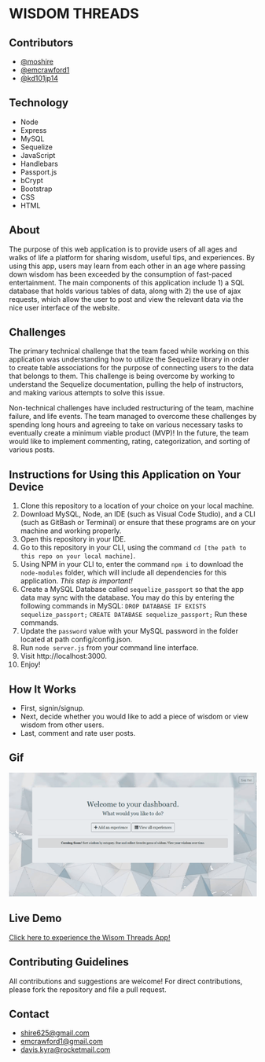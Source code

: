 # WISDOM THREADS

## Contributors
- [@moshire](https://github.com/moshire)
- [@emcrawford1](https://github.com/emcrawford1)
- [@kd101jp14](https://github.com/kd101jp14)

## Technology
* Node
* Express
* MySQL
* Sequelize
* JavaScript
* Handlebars
* Passport.js
* bCrypt
* Bootstrap
* CSS
* HTML
  
## About
The purpose of this web application is to provide users of all ages and walks of life a platform for sharing wisdom, useful tips, and experiences. By using this app, users may learn from each other in an age where passing down wisdom has been exceeded by the consumption of fast-paced entertainment. The main components of this application include 1) a SQL database that holds various tables of data, along with 2) the use of ajax requests, which allow the user to post and view the relevant data via the nice user interface of the website.

## Challenges
The primary technical challenge that the team faced while working on this application was understanding how to utilize the Sequelize library in order to create table associations for the purpose of connecting users to the data that belongs to them. This challenge is being overcome by working to understand the Sequelize documentation, pulling the help of instructors, and making various attempts to solve this issue.

Non-technical challenges have included restructuring of the team, machine failure, and life events. The team managed to overcome these challenges by spending long hours and agreeing to take on various necessary tasks to eventually create a minimum viable product (MVP)! In the future, the team would like to implement commenting, rating, categorization, and sorting of various posts.

## Instructions for Using this Application on Your Device
1. Clone this repository to a location of your choice on your local machine.
2. Download MySQL, Node, an IDE (such as Visual Code Studio), and a CLI (such as GitBash or Terminal) or ensure that these programs are on your machine and working properly.
3. Open this repository in your IDE.
4. Go to this repository in your CLI, using the command `cd [the path to this repo on your local machine]`.
5. Using NPM in your CLI to, enter the command `npm i` to download the `node-modules` folder, which will include all dependencies for this application. *This step is important!*
6. Create a MySQL Database called `sequelize_passport` so that the app data may sync with the database. You may do this by entering the following commands in MySQL:
`DROP DATABASE IF EXISTS sequelize_passport;`
`CREATE DATABASE sequelize_passport;`
Run these commands.
7. Update the `password` value with your MySQL password in the folder located at path config/config.json.
8. Run `node server.js` from your command line interface.
9. Visit http://localhost:3000.
10. Enjoy!

## How It Works
* First, signin/signup.
* Next, decide whether you would like to add a piece of wisdom or view wisdom from other users.
* Last, comment and rate user posts.

## Gif
![Wisom Threads App Gif](/public/images/gif.gif)


## Live Demo
[Click here to experience the Wisom Threads App!](https://storythread.herokuapp.com/)


## Contributing Guidelines
All contributions and suggestions are welcome! For direct contributions, please fork the repository and file a pull request.

## Contact
* shire625@gmail.com
* emcrawford1@gmail.com
* davis.kyra@rocketmail.com
